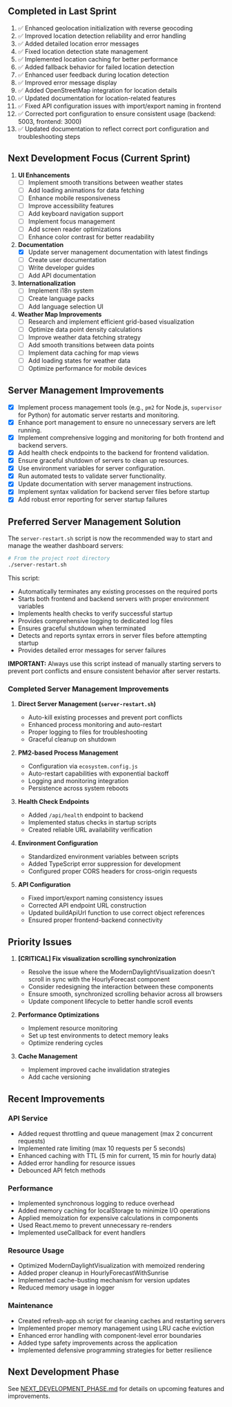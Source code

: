 ## Completed in Last Sprint

1. ✅ Enhanced geolocation initialization with reverse geocoding
2. ✅ Improved location detection reliability and error handling
3. ✅ Added detailed location error messages
4. ✅ Fixed location detection state management
5. ✅ Implemented location caching for better performance
6. ✅ Added fallback behavior for failed location detection
7. ✅ Enhanced user feedback during location detection
8. ✅ Improved error message display
9. ✅ Added OpenStreetMap integration for location details
10. ✅ Updated documentation for location-related features
11. ✅ Fixed API configuration issues with import/export naming in frontend
12. ✅ Corrected port configuration to ensure consistent usage (backend: 5003, frontend: 3000)
13. ✅ Updated documentation to reflect correct port configuration and troubleshooting steps

## Next Development Focus (Current Sprint)

1. **UI Enhancements**
   - [ ] Implement smooth transitions between weather states
   - [ ] Add loading animations for data fetching
   - [ ] Enhance mobile responsiveness
   - [ ] Improve accessibility features
   - [ ] Add keyboard navigation support
   - [ ] Implement focus management
   - [ ] Add screen reader optimizations
   - [ ] Enhance color contrast for better readability

2. **Documentation**
   - [x] Update server management documentation with latest findings
   - [ ] Create user documentation
   - [ ] Write developer guides
   - [ ] Add API documentation

3. **Internationalization**
   - [ ] Implement i18n system
   - [ ] Create language packs
   - [ ] Add language selection UI

4. **Weather Map Improvements**
   - [ ] Research and implement efficient grid-based visualization
   - [ ] Optimize data point density calculations
   - [ ] Improve weather data fetching strategy
   - [ ] Add smooth transitions between data points
   - [ ] Implement data caching for map views
   - [ ] Add loading states for weather data
   - [ ] Optimize performance for mobile devices

## Server Management Improvements

- [x] Implement process management tools (e.g., `pm2` for Node.js, `supervisor` for Python) for automatic server restarts and monitoring.
- [x] Enhance port management to ensure no unnecessary servers are left running.
- [x] Implement comprehensive logging and monitoring for both frontend and backend servers.
- [x] Add health check endpoints to the backend for frontend validation.
- [x] Ensure graceful shutdown of servers to clean up resources.
- [x] Use environment variables for server configuration.
- [x] Run automated tests to validate server functionality.
- [x] Update documentation with server management instructions.
- [x] Implement syntax validation for backend server files before startup
- [x] Add robust error reporting for server startup failures

## Preferred Server Management Solution

The `server-restart.sh` script is now the recommended way to start and manage the weather dashboard servers:

```bash
# From the project root directory
./server-restart.sh
```

This script:

- Automatically terminates any existing processes on the required ports
- Starts both frontend and backend servers with proper environment variables
- Implements health checks to verify successful startup
- Provides comprehensive logging to dedicated log files
- Ensures graceful shutdown when terminated
- Detects and reports syntax errors in server files before attempting startup
- Provides detailed error messages for server failures

**IMPORTANT:** Always use this script instead of manually starting servers to prevent port conflicts and ensure consistent behavior after server restarts.

### Completed Server Management Improvements

1. **Direct Server Management (`server-restart.sh`)**
   - Auto-kill existing processes and prevent port conflicts
   - Enhanced process monitoring and auto-restart
   - Proper logging to files for troubleshooting
   - Graceful cleanup on shutdown

2. **PM2-based Process Management**
   - Configuration via `ecosystem.config.js`
   - Auto-restart capabilities with exponential backoff
   - Logging and monitoring integration
   - Persistence across system reboots

3. **Health Check Endpoints**
   - Added `/api/health` endpoint to backend
   - Implemented status checks in startup scripts
   - Created reliable URL availability verification

4. **Environment Configuration**
   - Standardized environment variables between scripts
   - Added TypeScript error suppression for development
   - Configured proper CORS headers for cross-origin requests

5. **API Configuration**
   - Fixed import/export naming consistency issues
   - Corrected API endpoint URL construction
   - Updated buildApiUrl function to use correct object references
   - Ensured proper frontend-backend connectivity

## Priority Issues

1. **[CRITICAL] Fix visualization scrolling synchronization**
   - Resolve the issue where the ModernDaylightVisualization doesn't scroll in sync with the HourlyForecast component
   - Consider redesigning the interaction between these components
   - Ensure smooth, synchronized scrolling behavior across all browsers
   - Update component lifecycle to better handle scroll events

2. **Performance Optimizations**
   - Implement resource monitoring
   - Set up test environments to detect memory leaks
   - Optimize rendering cycles

3. **Cache Management**
   - Implement improved cache invalidation strategies
   - Add cache versioning

## Recent Improvements

### API Service

- Added request throttling and queue management (max 2 concurrent requests)
- Implemented rate limiting (max 10 requests per 5 seconds)
- Enhanced caching with TTL (5 min for current, 15 min for hourly data)
- Added error handling for resource issues
- Debounced API fetch methods

### Performance

- Implemented synchronous logging to reduce overhead
- Added memory caching for localStorage to minimize I/O operations
- Applied memoization for expensive calculations in components
- Used React.memo to prevent unnecessary re-renders
- Implemented useCallback for event handlers

### Resource Usage

- Optimized ModernDaylightVisualization with memoized rendering
- Added proper cleanup in HourlyForecastWithSunrise
- Implemented cache-busting mechanism for version updates
- Reduced memory usage in logger

### Maintenance

- Created refresh-app.sh script for cleaning caches and restarting servers
- Implemented proper memory management using LRU cache eviction
- Enhanced error handling with component-level error boundaries
- Added type safety improvements across the application
- Implemented defensive programming strategies for better resilience

## Next Development Phase

See [NEXT_DEVELOPMENT_PHASE.md](./NEXT_DEVELOPMENT_PHASE.md) for details on upcoming features and improvements.
